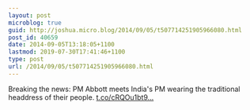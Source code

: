 ```yaml
---
layout: post
microblog: true
guid: http://joshua.micro.blog/2014/09/05/t507714251905966080.html
post_id: 40659
date: 2014-09-05T13:18:05+1100
lastmod: 2019-07-30T17:41:46+1100
type: post
url: /2014/09/05/t507714251905966080.html
---
```

Breaking the news: PM Abbott meets India's PM wearing the traditional headdress of their people. [t.co/cRQOu1bt9...](http://t.co/cRQOu1bt9I)

